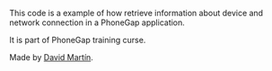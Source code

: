 This code is a example of how retrieve information about device and network connection in a PhoneGap application.

It is part of PhoneGap training curse.

Made by [David Martín].

[David Martín]:  https://twitter.com/dmgarcia2

